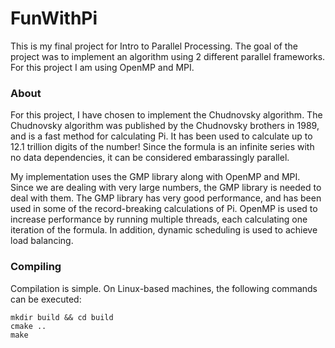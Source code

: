 # FunWithPi

This is my final project for Intro to Parallel Processing. The goal of the project was to implement an algorithm using 2 different parallel frameworks. For this project I am using OpenMP and MPI.

### About

For this project, I have chosen to implement the Chudnovsky algorithm. The Chudnovsky algorithm was published by the Chudnovsky brothers in 1989, and is a fast method for calculating Pi. It has been used to calculate up to 12.1 trillion digits of the number! Since the formula is an infinite series with no data dependencies, it can be considered embarassingly parallel. 

My implementation uses the GMP library along with OpenMP and MPI. Since we are dealing with very large numbers, the GMP library is needed to deal with them. The GMP library has very good performance, and has been used in some of the record-breaking calculations of Pi. OpenMP is used to increase performance by running multiple threads, each calculating one iteration of the formula. In addition, dynamic scheduling is used to achieve load balancing.

### Compiling

Compilation is simple. On Linux-based machines, the following commands can be executed:

```
mkdir build && cd build
cmake ..
make
```
